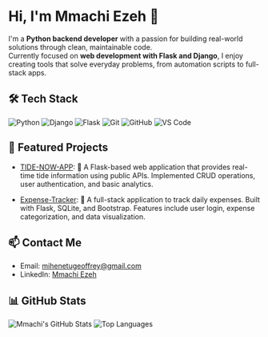 # Hi, I'm Mmachi Ezeh 👋

I'm a **Python backend developer** with a passion for building real-world solutions through clean, maintainable code.  
Currently focused on **web development with Flask and Django**, I enjoy creating tools that solve everyday problems, from automation scripts to full-stack apps.

## 🛠️ Tech Stack

![Python](https://img.shields.io/badge/Python-3776AB?style=for-the-badge&logo=python&logoColor=white)
![Django](https://img.shields.io/badge/Django-092E20?style=for-the-badge&logo=django&logoColor=white)
![Flask](https://img.shields.io/badge/Flask-000000?style=for-the-badge&logo=flask&logoColor=white)
![Git](https://img.shields.io/badge/Git-F05032?style=for-the-badge&logo=git&logoColor=white)
![GitHub](https://img.shields.io/badge/GitHub-181717?style=for-the-badge&logo=github&logoColor=white)
![VS Code](https://img.shields.io/badge/VSCode-007ACC?style=for-the-badge&logo=visualstudiocode&logoColor=white)

## 📌 Featured Projects

- [TIDE-NOW-APP](https://github.com/techwitlawri/TIDE-NOW-APP): 🌊 A Flask-based web application that provides real-time tide information using public APIs. Implemented CRUD operations, user authentication, and basic analytics.

- [Expense-Tracker](https://github.com/techwitlawri/Expense-Tracker): 💸 A full-stack application to track daily expenses. Built with Flask, SQLite, and Bootstrap. Features include user login, expense categorization, and data visualization.


## 📫 Contact Me
- Email: mihenetugeoffrey@gmail.com
- LinkedIn: [Mmachi Ezeh](www.linkedin.com/in/mmachilawri)


## 📊 GitHub Stats

![Mmachi's GitHub Stats](https://github-readme-stats.vercel.app/api?username=techwitlawri&show_icons=true&theme=tokyonight)
![Top Languages](https://github-readme-stats.vercel.app/api/top-langs/?username=techwitlawri&layout=compact&theme=tokyonight)
